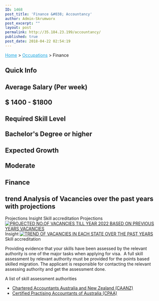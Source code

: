 ```yaml
---
ID: 1468
post_title: 'Finance &#038; Accountancy'
author: Admin-Skrumworx
post_excerpt: ""
layout: post
permalink: http://35.184.23.199/accountancy/
published: true
post_date: 2018-04-22 02:54:19
---
```

<p><a style="color: #1da7e2;" href="http://letsettle.net.au/">Home</a> &gt; <a style="color: #1da7e2;" href="http://letsettle.net.au/occupations/">Occupations</a> &gt; Finance</p>		
			<h2>Quick Info</h2>		
			<h2>Average Salary (Per week)<br><br>$ 1400 - $1800</h2>		
			<h2>Required Skill Level <br><br>Bachelor's Degree or higher</h2>		
			<h2>Expected Growth<br><br>Moderate</h2>		
			<h2>Finance</h2>		
			<h2>trend Analysis of Vacancies over the past years with projections</h2>		
									Projections
									Insight
									Skill accreditation
									Projections
<noscript><a href='#'><img alt='PROJECTED NO.OF VACANCIES TILL YEAR 2022 BASED ON PREVIOUS YEARS VACANCIES​ ' src='https:&#47;&#47;public.tableau.com&#47;static&#47;images&#47;Fi&#47;Finance1_10&#47;Dashboard1&#47;1_rss.png' style='border: none' /></a></noscript><object style="display: none;" width="300" height="150"><param name="host_url" value="https%3A%2F%2Fpublic.tableau.com%2F" /> <param name="embed_code_version" value="3" /> <param name="site_root" value="" /><param name="name" value="Finance1_10/Dashboard1" /><param name="tabs" value="no" /><param name="toolbar" value="yes" /><param name="static_image" value="https://public.tableau.com/static/images/Fi/Finance1_10/Dashboard1/1.png" /> <param name="animate_transition" value="yes" /><param name="display_static_image" value="yes" /><param name="display_spinner" value="yes" /><param name="display_overlay" value="yes" /><param name="display_count" value="yes" /></object>
									Insight
					<noscript><a href='#'><img alt='TREND OF VACANCIES IN EACH STATE OVER THE PAST YEARS ' src='https://public.tableau.com/static/images/Fi/Finance2_2/Finance/1_rss.png' style='border: none' /></a></noscript><object style="display: none;" width="300" height="150"><param name="host_url" value="https%3A%2F%2Fpublic.tableau.com%2F" /> <param name="embed_code_version" value="3" /> <param name="site_root" value="" /><param name="name" value="Finance2_2/Finance" /><param name="tabs" value="no" /><param name="toolbar" value="yes" /><param name="static_image" value="https://public.tableau.com/static/images/Fi/Finance2_2/Finance/1.png" /> <param name="animate_transition" value="yes" /><param name="display_static_image" value="yes" /><param name="display_spinner" value="yes" /><param name="display_overlay" value="yes" /><param name="display_count" value="yes" /><param name="filter" value="publish=yes" /></object>
									Skill accreditation
					<p>Providing evidence that your skills have been assessed by the relevant authority is one of the major tasks when applying for visa.  A full skill assessment by relevant authority must be provided for the points based skilled migration. The applicant is responsible for contacting the relevant assessing authority and get the assessment done. </p><p>A list of skill assessment authorities</p><ul><li><a href="https://www.charteredaccountantsanz.com/" target="_blank" rel="noopener">Chartered Accountants Australia and New Zealand (CAANZ)</a></li><li><a href="https://www.cpaaustralia.com.au/" target="_blank" rel="noopener">Certified Practising Accountants of Australia (CPAA)</a></li></ul>
